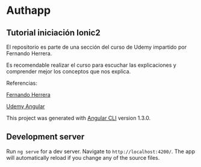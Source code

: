 # Authapp

## Tutorial iniciación Ionic2


El repositorio es parte de una sección del curso de Udemy impartido por Fernando Herrera.

Es recomendable realizar el curso para escuchar las explicaciones y comprender mejor los conceptos que nos explica.

Referencias:

[Fernando Herrera](https://fernando-herrera.com/#/home)

[Udemy Angular](https://www.udemy.com/angular-2-fernando-herrera/)

This project was generated with [Angular CLI](https://github.com/angular/angular-cli) version 1.3.0.

## Development server

Run `ng serve` for a dev server. Navigate to `http://localhost:4200/`. The app will automatically reload if you change any of the source files.

